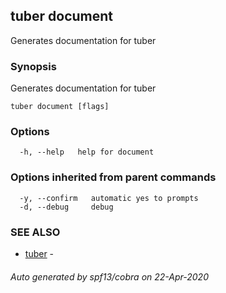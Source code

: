 ## tuber document

Generates documentation for tuber

### Synopsis

Generates documentation for tuber

```
tuber document [flags]
```

### Options

```
  -h, --help   help for document
```

### Options inherited from parent commands

```
  -y, --confirm   automatic yes to prompts
  -d, --debug     debug
```

### SEE ALSO

* [tuber](tuber.md)	 - 

###### Auto generated by spf13/cobra on 22-Apr-2020
